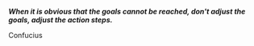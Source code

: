 _**When it is obvious that the goals cannot be reached, don't adjust the goals, adjust the action steps.**_

Confucius